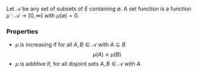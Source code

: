 Let $\mathcal{A}$ be any set of subsets of $E$ containing $\emptyset$.
A set function is a function $\mu:\mathcal{A}\to[0,\infty]$ with $\mu(\emptyset)=0$.

### Properties
- $\mu$ is increasing if for all $A,B\in \mathcal{A}$ with $A\subseteq B$
$$
\mu(A)\leq \mu(B)
$$
- $\mu$ is additive if, for all disjoint sets $A,B\in \mathcal{A}$ with $A$